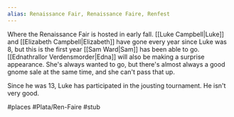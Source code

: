 ```yaml
---
alias: Renaissance Fair, Renaissance Faire, Renfest
---
```

Where the Renaissance Fair is hosted in early fall. [[Luke Campbell|Luke]] and [[Elizabeth Campbell|Elizabeth]] have gone every year since Luke was 8, but this is the first year [[Sam Ward|Sam]] has been able to go. [[Ednathrallor Verdensmorder|Edna]] will also be making a surprise appearance. She's always wanted to go, but there's almost always a good gnome sale at the same time, and she can't pass that up.

Since he was 13, Luke has participated in the jousting tournament. He isn't very good.

#places #Plata/Ren-Faire #stub 